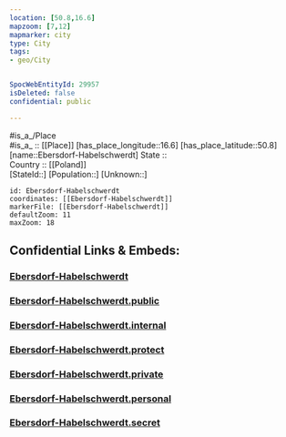```yaml
---
location: [50.8,16.6] 
mapzoom: [7,12] 
mapmarker: city 
type: City
tags:
- geo/City


SpocWebEntityId: 29957
isDeleted: false
confidential: public

---
```

#is_a_/Place  
#is_a_ :: [[Place]] 
[has_place_longitude::16.6] 
[has_place_latitude::50.8] 
[name::Ebersdorf-Habelschwerdt] 
State ::  
Country :: [[Poland]]  
[StateId::] 
[Population::] 
[Unknown::] 


```leaflet
id: Ebersdorf-Habelschwerdt
coordinates: [[Ebersdorf-Habelschwerdt]] 
markerFile: [[Ebersdorf-Habelschwerdt]] 
defaultZoom: 11 
maxZoom: 18
```


## Confidential Links & Embeds: 

### [Ebersdorf-Habelschwerdt](/_Standards/Earth/Continent/Europe/Europe~East/Poland/Provinces~Poland/Lower_Silesian/City/Ebersdorf-Habelschwerdt.md) 

### [Ebersdorf-Habelschwerdt.public](/_public/Earth/Continent/Europe/Europe~East/Poland/Provinces~Poland/Lower_Silesian/City/Ebersdorf-Habelschwerdt.public.md) 

### [Ebersdorf-Habelschwerdt.internal](/_internal/Earth/Continent/Europe/Europe~East/Poland/Provinces~Poland/Lower_Silesian/City/Ebersdorf-Habelschwerdt.internal.md) 

### [Ebersdorf-Habelschwerdt.protect](/_protect/Earth/Continent/Europe/Europe~East/Poland/Provinces~Poland/Lower_Silesian/City/Ebersdorf-Habelschwerdt.protect.md) 

### [Ebersdorf-Habelschwerdt.private](/_private/Earth/Continent/Europe/Europe~East/Poland/Provinces~Poland/Lower_Silesian/City/Ebersdorf-Habelschwerdt.private.md) 

### [Ebersdorf-Habelschwerdt.personal](/_personal/Earth/Continent/Europe/Europe~East/Poland/Provinces~Poland/Lower_Silesian/City/Ebersdorf-Habelschwerdt.personal.md) 

### [Ebersdorf-Habelschwerdt.secret](/_secret/Earth/Continent/Europe/Europe~East/Poland/Provinces~Poland/Lower_Silesian/City/Ebersdorf-Habelschwerdt.secret.md)

